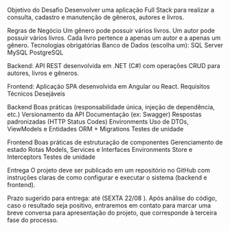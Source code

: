 Objetivo do Desafio
Desenvolver uma aplicação Full Stack para realizar a consulta, cadastro e manutenção de gêneros, autores e livros.

Regras de Negócio
Um gênero pode possuir vários livros.
Um autor pode possuir vários livros.
Cada livro pertence a apenas um autor e a apenas um gênero.
Tecnologias obrigatórias
Banco de Dados (escolha um):
SQL Server
MySQL
PostgreSQL

Backend:
API REST desenvolvida em .NET (C#) com operações CRUD para autores, livros e gêneros.

Frontend:
Aplicação SPA desenvolvida em Angular ou React.
Requisitos Técnicos Desejáveis

Backend
Boas práticas (responsabilidade única, injeção de dependência, etc.)
Versionamento da API
Documentação (ex: Swagger)
Respostas padronizadas (HTTP Status Codes)
Environments
Uso de DTOs, ViewModels e Entidades
ORM + Migrations
Testes de unidade

Frontend
Boas práticas de estruturação de componentes
Gerenciamento de estado
Rotas
Models, Services e Interfaces
Environments
Store e Interceptors
Testes de unidade

Entrega
O projeto deve ser publicado em um repositório no GitHub com instruções claras de como configurar e executar o sistema (backend e frontend).

Prazo sugerido para entrega: até  (SEXTA 22/08 ).
Após análise do código, caso o resultado seja positivo, entraremos em contato para marcar uma breve conversa para apresentação do projeto, que corresponde à terceira fase do processo.
